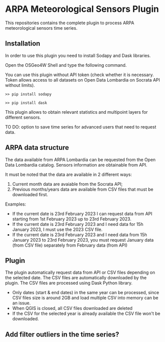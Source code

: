 # ARPA Meteorological Sensors Plugin

This repositories contains the complete plugin to process ARPA meteorological sensors time series. 

## Installation
In order to use this plugin you need to install Sodapy and Dask libraries.

Open the OSGeo4W Shell and type the following command.

You can use this plugin without API token (check whether it is necessary. Token allows access to all datasets on Open Data Lombardia on Socrata API without limits).

```
>> pip install sodapy
```

```
>> pip install dask
```

This plugin allows to obtain relevant statistics and multipoint layers for different sensors.

TO DO: option to save time series for advanced users that need to request data.

## ARPA data structure
The data available from ARPA Lombardia can be requested from the Open Data Lombardia catalog.
Sensors information are obtainable from API.

It must be noted that the data are available in 2 different ways:
1) Current month data are avaiable from the Socrata API;
2) Previous months/years data are available from CSV files that must be downloaded first.


Examples:
- If the current date is 23rd February 2023 I can request data from API starting from 1st February 2023 up to 23rd February 2023.
- If the current date is 23rd February 2023 and I need data for 15h January 2023, I must use the 2023 CSV file.
- If the current date is 23rd February 2023 and I need data from 15h January 2023 to 23rd February 2023, you must request January data (from CSV file) separately from February data (from API)

## Plugin
The plugin automatically request data from API or CSV files depending on the selected date.
The CSV files are automatically downloaded by the plugin.
The CSV files are processed using Dask Python library.
- Only dates (start & end dates) in the same year can be processed, since CSV files size is around 2GB and load multiple CSV into memory can be an issue.
- When QGIS is closed, all CSV files downloaded are deleted
- If the CSV for the selected year is already available the CSV file won't be downloaded.

## Add filter outliers in the time series?
